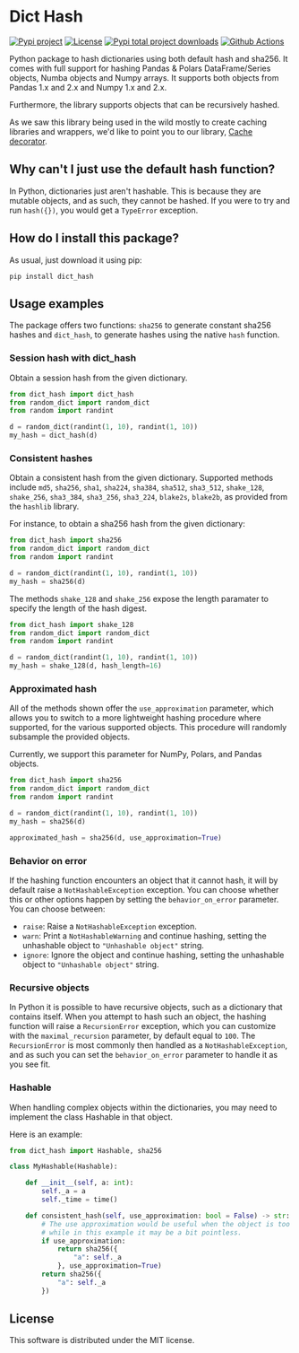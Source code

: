 # Dict Hash

[![Pypi project](https://badge.fury.io/py/dict-hash.svg)](https://badge.fury.io/py/dict-hash)
[![License](https://img.shields.io/github/license/LucaCappelletti94/dict_hash)](https://github.com/LucaCappelletti94/dict_hash/blob/master/LICENSE)
[![Pypi total project downloads](https://pepy.tech/badge/dict-hash)](https://pepy.tech/badge/dict-hash)
[![Github Actions](https://github.com/LucaCappelletti94/dict_hash/actions/workflows/python.yml/badge.svg)](https://github.com/LucaCappelletti94/dict_hash/actions/)

Python package to hash dictionaries using both default hash and sha256.
It comes with full support for hashing Pandas & Polars DataFrame/Series objects, Numba objects and Numpy arrays.
It supports both objects from Pandas 1.x and 2.x and Numpy 1.x and 2.x.

Furthermore, the library supports objects that can be recursively hashed.

As we saw this library being used in the wild mostly to create caching libraries and wrappers,
we'd like to point you to our library, [Cache decorator](https://github.com/zommiommy/cache_decorator).

## Why can't I just use the default hash function?

In Python, dictionaries just aren't hashable. This is because they are mutable objects, and as such, they cannot be hashed.
If you were to try and run `hash({})`, you would get a `TypeError` exception.

## How do I install this package?

As usual, just download it using pip:

```shell
pip install dict_hash
```

## Usage examples

The package offers two functions: `sha256` to generate constant sha256 hashes and `dict_hash`, to generate hashes using the native `hash` function.

### Session hash with dict_hash

Obtain a session hash from the given dictionary.

```python
from dict_hash import dict_hash
from random_dict import random_dict
from random import randint

d = random_dict(randint(1, 10), randint(1, 10))
my_hash = dict_hash(d)
```

### Consistent hashes

Obtain a consistent hash from the given dictionary. Supported methods include `md5`, `sha256`, `sha1`, `sha224`, `sha384`, `sha512`, `sha3_512`, `shake_128`, `shake_256`, `sha3_384`, `sha3_256`, `sha3_224`, `blake2s`, `blake2b`, as provided from the `hashlib` library.

For instance, to obtain a sha256 hash from the given dictionary:

```python
from dict_hash import sha256
from random_dict import random_dict
from random import randint

d = random_dict(randint(1, 10), randint(1, 10))
my_hash = sha256(d)
```

The methods `shake_128` and `shake_256` expose the length paramater to specify the length of the hash digest.

```python
from dict_hash import shake_128
from random_dict import random_dict
from random import randint

d = random_dict(randint(1, 10), randint(1, 10))
my_hash = shake_128(d, hash_length=16)
```

### Approximated hash

All of the methods shown offer the `use_approximation` parameter,
which allows you to switch to a more lightweight hashing procedure
where supported, for the various supported objects. This procedure
will randomly subsample the provided objects.

Currently, we support this parameter for NumPy, Polars, and Pandas objects.

```python
from dict_hash import sha256
from random_dict import random_dict
from random import randint

d = random_dict(randint(1, 10), randint(1, 10))
my_hash = sha256(d)

approximated_hash = sha256(d, use_approximation=True)
```

### Behavior on error

If the hashing function encounters an object that it cannot hash,
it will by default raise a `NotHashableException` exception. You
can choose whether this or other options happen by setting the
`behavior_on_error` parameter. You can choose between:

- `raise`: Raise a `NotHashableException` exception.
- `warn`: Print a `NotHashableWarning` and continue hashing, setting the unhashable object to `"Unhashable object"` string.
- `ignore`: Ignore the object and continue hashing, setting the unhashable object to `"Unhashable object"` string.

### Recursive objects

In Python it is possible to have recursive objects, such as a dictionary that contains itself.
When you attempt to hash such an object, the hashing function will raise a `RecursionError` exception,
which you can customize with the `maximal_recursion` parameter, by default equal to `100`. The
`RecursionError` is most commonly then handled as a `NotHashableException`, and as such you can
set the `behavior_on_error` parameter to handle it as you see fit.

### Hashable

When handling complex objects within the dictionaries, you may need to implement
the class Hashable in that object.

Here is an example:

```python
from dict_hash import Hashable, sha256

class MyHashable(Hashable):

    def __init__(self, a: int):
        self._a = a
        self._time = time()

    def consistent_hash(self, use_approximation: bool = False) -> str:
        # The use approximation would be useful when the object is too large,
        # while in this example it may be a bit pointless.
        if use_approximation:
            return sha256({
                "a": self._a
            }, use_approximation=True)
        return sha256({
            "a": self._a
        })
```

## License

This software is distributed under the MIT license.
